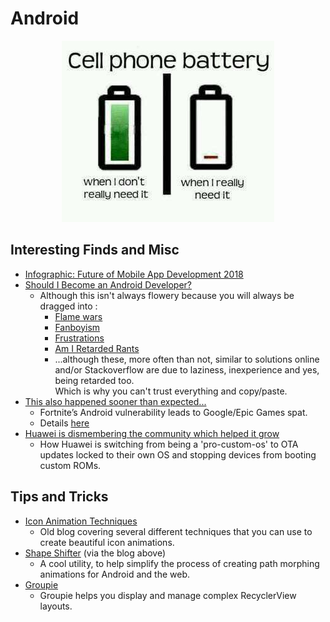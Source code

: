 # Android

<p align="center">
  <img src="android-08.jpg">
</p>

## Interesting Finds and Misc
  - [Infographic: Future of Mobile App Development 2018](https://www.dotcominfoway.com/blog/infographic-future-of-mobile-app-development-2018)
  - [Should I Become an Android Developer?](https://blog.hyperiondev.com/index.php/2018/05/30/should-i-become-an-android-developer/)
    - Although this isn't always flowery because you will always be dragged into :
      - [Flame wars](https://techcrunch.com/2012/02/23/these-ios-vs-android-flame-wars-have-to-stop/)
      - [Fanboyism](https://venturebeat.com/wp-content/uploads/2013/08/tumblr_mopk04f5ia1qbg80vo1_500.jpg?resize=410%2C391&strip=all)
      - [Frustrations](https://www.androidauthority.com/top-10-frustrations-android-developers-698520/)
      - [Am I Retarded Rants](https://www.reddit.com/r/androiddev/comments/2hlw20/am_i_retarded_or_android_development_is_a_mess/)
      - ...although these, more often than not, similar to solutions online and/or Stackoverflow are due to laziness, inexperience and yes, being retarded too.   
        Which is why you can't trust everything and copy/paste.
  - [This also happened sooner than expected...](https://arstechnica.com/gadgets/2018/08/fortnites-android-vulnerability-leads-to-googleepic-games-spat/)
    - Fortnite’s Android vulnerability leads to Google/Epic Games spat.
    - Details [here](https://issuetracker.google.com/issues/112630336)
  - [Huawei is dismembering the community which helped it grow](https://www.irishtech.ie/huawei-community-unlock-dismember/)
    - How Huawei is switching from being a 'pro-custom-os' to OTA updates locked to their own OS and stopping devices from booting custom ROMs.
  
## Tips and Tricks
  - [Icon Animation Techniques](https://www.androiddesignpatterns.com/2016/11/introduction-to-icon-animation-techniques.html)
    - Old blog covering several different techniques that you can use to create beautiful icon animations.
  - [Shape Shifter](https://shapeshifter.design/) (via the blog above)
    - A cool utility, to help simplify the process of creating path morphing animations for Android and the web.
  - [Groupie](https://github.com/lisawray/groupie)
    - Groupie helps you display and manage complex RecyclerView layouts.